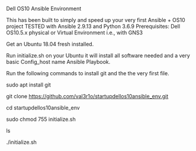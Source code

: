 Dell OS10 Ansible Environment

This has been built to simply and speed up your very first Ansible + OS10 project
TESTED with Ansible 2.9.13 and Python 3.6.9
Prerequisites: Dell OS10.5.x physical or Virtual Environment i.e., with GNS3

Get an Ubuntu 18.04 fresh installed.

Run initialize.sh on your Ubuntu it will install all software needed and a very basic Config_host name Ansible Playbook. 

Run the following commands to install git and the the very first file.

sudo apt install git

git clone https://github.com/val3r1o/startupdellos10ansible_env.git

cd startupdellos10ansible_env

sudo chmod 755 initialize.sh

ls

./initialize.sh
